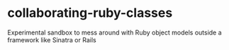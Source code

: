 # collaborating-ruby-classes
Experimental sandbox to mess around with Ruby object models outside a framework like Sinatra or Rails
